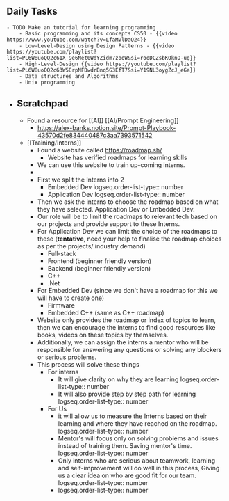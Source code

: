 ## Daily Tasks
	- TODO Make an tutorial for learning programming
		- Basic programming and its concepts CS50 - {{video https://www.youtube.com/watch?v=LfaMVlDaQ24}}
		- Low-Level-Design using Design Patterns - {{video https://youtube.com/playlist?list=PL6W8uoQQ2c61X_9e6Net0WdYZidm7zooW&si=rooDCZsbKOknO-ug}}
		- High-Level-Design {{video https://youtube.com/playlist?list=PL6W8uoQQ2c63W58rpNFDwdrBnq5G3EfT7&si=Y19NL3oygZcJ_eGa}}
		- Data structures and Algorithms
		- Unix programming
- ## Scratchpad
	- Found a resource for [[AI]] [[AI/Prompt Engineering]]
		- https://alex-banks.notion.site/Prompt-Playbook-43570d2fe834440487c3aa7393571542
	- [[Training/Interns]]
		- Found a website called https://roadmap.sh/
			- Website has verified roadmaps for learning skills
		- We can use this website to train up-coming interns.
		-
		- First we split the Interns into 2
			- Embedded Dev
			  logseq.order-list-type:: number
			- Application Dev
			  logseq.order-list-type:: number
		- Then we ask the interns to choose the roadmap based on what they have selected. Application Dev or Embedded Dev.
		- Our role will be to limit the roadmaps to relevant tech based on our projects and provide support to these Interns.
		- For Application Dev we can limit the choice of the roadmaps to these (**tentative**, need your help to finalise the roadmap choices as per the projects/ industry demand)
			- Full-stack
			- Frontend (beginner friendly version)
			- Backend (beginner friendly version)
			- C++
			- .Net
		- For Embedded Dev (since we don't have a roadmap for this we will have to create one)
			- Firmware
			- Embedded C++ (same as C++ roadmap)
		- Website only provides the roadmap or index of topics to learn, then we can encourage the interns to find good resources like books, videos on these topics by themselves.
		- Additionally, we can assign the interns a mentor who will be responsible for answering any questions or solving any blockers or serious problems.
		- This process will solve these things
			- For interns
				- It will give clarity on why they are learning
				  logseq.order-list-type:: number
				- It will also provide step by step path for learning
				  logseq.order-list-type:: number
			- For Us
				- it will allow us to measure the Interns based on their learning and where they have reached on the roadmap.
				  logseq.order-list-type:: number
				- Mentor's will focus only on solving problems and issues instead of training them. Saving mentor's time. 
				  logseq.order-list-type:: number
				- Only interns who are serious about teamwork, learning and self-improvement will do well in this process, Giving us a clear idea on who are good fit for our team.
				  logseq.order-list-type:: number
				- logseq.order-list-type:: number